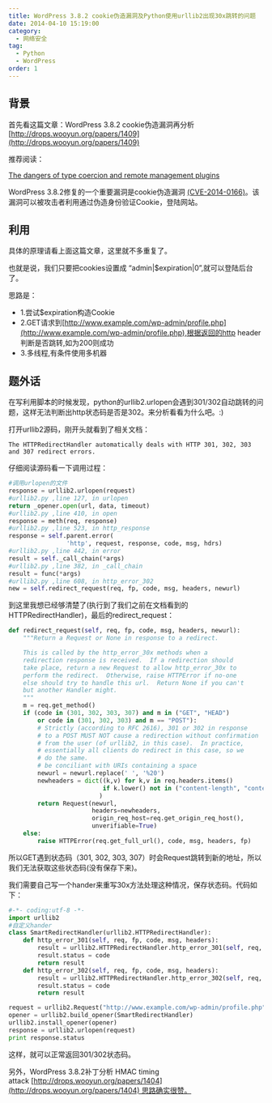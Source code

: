 ```yaml
---
title: WordPress 3.8.2 cookie伪造漏洞及Python使用urllib2出现30x跳转的问题
date: 2014-04-10 15:19:00
category:
  - 网络安全
tag:
  - Python
  - WordPress
order: 1
---
```


## 背景

首先看这篇文章：WordPress 3.8.2 cookie伪造漏洞再分析 [http://drops.wooyun.org/papers/1409](http://drops.wooyun.org/papers/1409)

推荐阅读：

[The dangers of type coercion and remote management plugins](http://joncave.co.uk/2013/03/dangers-of-type-coercion-and-remote-management/)

WordPress 3.8.2修复的一个重要漏洞是cookie伪造漏洞 [(CVE-2014-0166)](https://web.nvd.nist.gov/view/vuln/detail?vulnId=CVE-2014-0166)。该漏洞可以被攻击者利用通过伪造身份验证Cookie，登陆网站。

## 利用

具体的原理请看上面这篇文章，这里就不多重复了。

也就是说，我们只要把cookies设置成 “admin|$expiration|0”,就可以登陆后台了。

思路是：

- 1.尝试$expiration构造Cookie
- 2.GET请求到[http://www.example.com/wp-admin/profile.php](http://www.example.com/wp-admin/profile.php),根据返回的http header判断是否跳转,如为200则成功
- 3.多线程,有条件使用多机器

## 题外话

在写利用脚本的时候发现，python的urllib2.urlopen会遇到301/302自动跳转的问题，这样无法判断出http状态码是否是302。来分析看看为什么吧。:)

打开urllib2源码，刚开头就看到了相关文档：

`The HTTPRedirectHandler automatically deals with HTTP 301, 302, 303 and 307 redirect errors.`

仔细阅读源码看一下调用过程：

```python
#调用urlopen的文件
response = urllib2.urlopen(request)
#urllib2.py ,line 127, in urlopen
return _opener.open(url, data, timeout)
#urllib2.py ,line 410, in open
response = meth(req, response)
#urllib2.py ,line 523, in http_response
response = self.parent.error(
                'http', request, response, code, msg, hdrs)
#urllib2.py ,line 442, in error
result = self._call_chain(*args)
#urllib2.py ,line 382, in _call_chain
result = func(*args)
#urllib2.py ,line 608, in http_error_302
new = self.redirect_request(req, fp, code, msg, headers, newurl)
```

到这里我想已经够清楚了(执行到了我们之前在文档看到的HTTPRedirectHandler)，最后的redirect_request：

```python
def redirect_request(self, req, fp, code, msg, headers, newurl):
    """Return a Request or None in response to a redirect.

    This is called by the http_error_30x methods when a
    redirection response is received.  If a redirection should
    take place, return a new Request to allow http_error_30x to
    perform the redirect.  Otherwise, raise HTTPError if no-one
    else should try to handle this url.  Return None if you can't
    but another Handler might.
    """
    m = req.get_method()
    if (code in (301, 302, 303, 307) and m in ("GET", "HEAD")
        or code in (301, 302, 303) and m == "POST"):
        # Strictly (according to RFC 2616), 301 or 302 in response
        # to a POST MUST NOT cause a redirection without confirmation
        # from the user (of urllib2, in this case).  In practice,
        # essentially all clients do redirect in this case, so we
        # do the same.
        # be conciliant with URIs containing a space
        newurl = newurl.replace(' ', '%20')
        newheaders = dict((k,v) for k,v in req.headers.items()
                          if k.lower() not in ("content-length", "content-type")
                         )
        return Request(newurl,
                       headers=newheaders,
                       origin_req_host=req.get_origin_req_host(),
                       unverifiable=True)
    else:
        raise HTTPError(req.get_full_url(), code, msg, headers, fp)
```

所以GET遇到状态码（301, 302, 303, 307）时会Request跳转到新的地址，所以我们无法获取这些状态码(没有保存下来)。

我们需要自己写一个hander来重写30x方法处理这种情况，保存状态码。代码如下：

```python
#-*- coding:utf-8 -*-
import urllib2
#自定义hander
class SmartRedirectHandler(urllib2.HTTPRedirectHandler):
	def http_error_301(self, req, fp, code, msg, headers):
		result = urllib2.HTTPRedirectHandler.http_error_301(self, req, fp, code, msg, headers)  
		result.status = code
		return result  
	def http_error_302(self, req, fp, code, msg, headers):
		result = urllib2.HTTPRedirectHandler.http_error_302(self, req, fp, code, msg, headers)
		result.status = code
		return result

request = urllib2.Request("http://www.example.com/wp-admin/profile.php") 
opener = urllib2.build_opener(SmartRedirectHandler)
urllib2.install_opener(opener)
response = urllib2.urlopen(request)
print response.status
```

这样，就可以正常返回301/302状态码。

另外，WordPress 3.8.2补丁分析 HMAC timing attack [http://drops.wooyun.org/papers/1404](http://drops.wooyun.org/papers/1404) 思路确实很赞。
